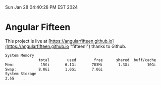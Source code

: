 Sun Jan 28 04:40:28 PM EST 2024

# Angular Fifteen


This project is live at [https://angularfifteen.github.io](https://angularfifteen.github.io "fifteen!") thanks to Github.

```bash
System Memory
               total        used        free      shared  buff/cache   available
Mem:            15Gi       6.1Gi       783Mi       1.3Gi        10Gi       9.2Gi
Swap:          8.0Gi       1.0Gi       7.0Gi
System Storage
2.6G	.
```
```bash
